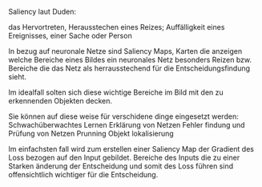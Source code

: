 Saliency laut Duden:

das Hervortreten, Herausstechen eines Reizes; Auffälligkeit eines Ereignisses, einer Sache oder Person

In bezug auf neuronale Netze sind Saliency Maps, Karten die anzeigen welche Bereiche eines Bildes ein neuronales Netz besonders Reizen bzw. Bereiche die das Netz als herrausstechend für die Entscheidungsfindung sieht.

Im idealfall solten sich diese wichtige Bereiche im Bild mit den zu erkennenden Objekten decken.

Sie können auf diese weise für verschidene dinge eingesetzt werden:
Schwachüberwachtes Lernen
Erklärung von Netzen
Fehler findung und Prüfung von Netzen
Prunning
Objekt lokalisierung

Im einfachsten fall wird zum erstellen einer Saliency Map der Gradient des Loss bezogen auf den Input gebildet.
Bereiche des Inputs die zu einer Starken änderung der Entscheidung und somit des Loss führen sind offensichtlich wichtiger für die Entscheidung.
